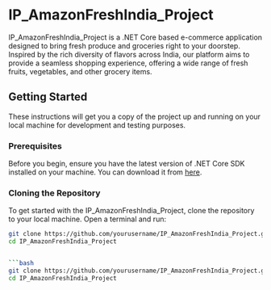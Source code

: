 # IP_AmazonFreshIndia_Project

IP_AmazonFreshIndia_Project is a .NET Core based e-commerce application designed to bring fresh produce and groceries right to your doorstep. Inspired by the rich diversity of flavors across India, our platform aims to provide a seamless shopping experience, offering a wide range of fresh fruits, vegetables, and other grocery items.

## Getting Started

These instructions will get you a copy of the project up and running on your local machine for development and testing purposes.

### Prerequisites

Before you begin, ensure you have the latest version of .NET Core SDK installed on your machine. You can download it from [here](https://dotnet.microsoft.com/download).

### Cloning the Repository

To get started with the IP_AmazonFreshIndia_Project, clone the repository to your local machine. Open a terminal and run:

```bash
git clone https://github.com/yourusername/IP_AmazonFreshIndia_Project.git
cd IP_AmazonFreshIndia_Project


```bash
git clone https://github.com/yourusername/IP_AmazonFreshIndia_Project.git
cd IP_AmazonFreshIndia_Project